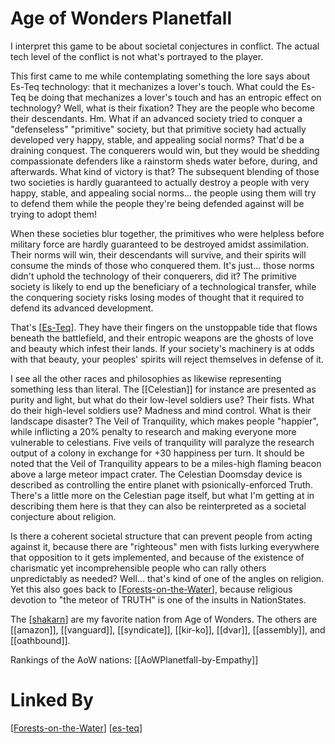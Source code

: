 # Age of Wonders Planetfall

I interpret this game to be about societal conjectures in conflict.  The actual tech level of the conflict is not what's portrayed to the player.

This first came to me while contemplating something the lore says about Es-Teq technology: that it mechanizes a lover's touch.  What could the Es-Teq be doing that mechanizes a lover's touch and has an entropic effect on technology?  Well, what is their fixation?  They are the people who become their descendants.  Hm.  What if an advanced society tried to conquer a "defenseless" "primitive" society, but that primitive society had actually developed very happy, stable, and appealing social norms?  That'd be a draining conquest.  The conquerers would win, but they would be shedding compassionate defenders like a rainstorm sheds water before, during, and afterwards.  What kind of victory is that?  The subsequent blending of those two societies is hardly guaranteed to actually destroy a people with very happy, stable, and appealing social norms... the people using them will try to defend them while the people they're being defended against will be trying to adopt them!

When these societies blur together, the primitives who were helpless before military force are hardly guaranteed to be destroyed amidst assimilation.  Their norms will win, their descendants will survive, and their spirits will consume the minds of those who conquered them.  It's just... those norms didn't uphold the technology of their conquerers, did it?  The primitive society is likely to end up the beneficiary of a technological transfer, while the conquering society risks losing modes of thought that it required to defend its advanced development.

That's [[Es-Teq]].  They have their fingers on the unstoppable tide that flows beneath the battlefield, and their entropic weapons are the ghosts of love and beauty which infest their lands.  If your society's machinery is at odds with that beauty, your peoples' spirits will reject themselves in defense of it.

I see all the other races and philosophies as likewise representing something less than literal.  The [[Celestian]] for instance are presented as purity and light, but what do their low-level soldiers use?  Their fists.  What do their high-level soldiers use?  Madness and mind control.  What is their landscape disaster?  The Veil of Tranquility, which makes people "happier", while inflicting a 20% penalty to research and making everyone more vulnerable to celestians.  Five veils of tranquility will paralyze the research output of a colony in exchange for +30 happiness per turn.  It should be noted that the Veil of Tranquility appears to be a miles-high flaming beacon above a large meteor impact crater.  The Celestian Doomsday device is described as controlling the entire planet with psionically-enforced Truth.  There's a little more on the Celestian page itself, but what I'm getting at in describing them here is that they can also be reinterpreted as a societal conjecture about religion.

Is there a coherent societal structure that can prevent people from acting against it, because there are "righteous" men with fists lurking everywhere that opposition to it gets implemented, and because of the existence of charismatic yet incomprehensible people who can rally others unpredictably as needed?  Well... that's kind of one of the angles on religion.  Yet this also goes back to [[Forests-on-the-Water]], because religious devotion to "the meteor of TRUTH" is one of the insults in NationStates.

The [[shakarn]] are my favorite nation from Age of Wonders.  The others are [[amazon]], [[vanguard]], [[syndicate]], [[kir-ko]], [[dvar]], [[assembly]], and [[oathbound]].

Rankings of the AoW nations:
[[AoWPlanetfall-by-Empathy]]

# Linked By
[[Forests-on-the-Water]]
[[es-teq]]

[//begin]: # "Autogenerated link references for markdown compatibility"
[Forests-on-the-Water]: Forests-on-the-Water "Forests-on-the-Water"
[shakarn]: shakarn "Shakarn"
[es-teq]: es-teq "Es Teq"
[//end]: # "Autogenerated link references"